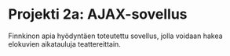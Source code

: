 # Projekti 2a: AJAX-sovellus
 Finnkinon apia hyödyntäen toteutettu sovellus, jolla voidaan hakea elokuvien aikatauluja teattereittain.
 
